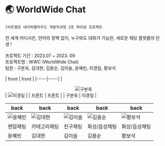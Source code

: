 # 🌏 WorldWide Chat<br/>
`[비트캠프 네이버클라우드 개발자과정 2조 파이널 프로젝트`<br/>
<br/>
전 세계 어디서든, 언어의 장벽 없이, 누구와도 대화가 가능한, 새로운 채팅 플랫폼의 탄생 !<br/>
<br/>
프로젝트 기간 : 2023.07 ~ 2023. 09 <br/>
프로젝트명 : WWC (WorldWide Chat) <br/>
팀원 : 구본욱, 김대현, 김용순, 김이슬, 윤혜빈, 이경일, 황보석 <br/>
 <br/>
| front | front |
|-----|-----|
| <center>![구본욱](https://cdn.pixabay.com/photo/2017/11/19/13/28/snow-man-2962777_1280.png)</center> | ![이경일](https://cdn.pixabay.com/photo/2013/07/13/13/14/tiger-160601_1280.png) |
| 프론트 | 프론트 |
| 구본욱 | 이경일 |


| back | back | back | back | back |
|-----|-----|-----|-----|-----|
| ![윤혜빈](https://cdn.pixabay.com/photo/2016/10/27/09/24/fox-1773722_1280.png) | ![김대현](https://cdn.pixabay.com/photo/2020/12/10/05/11/spider-man-5819366_1280.png) | ![김이슬](https://icons.iconarchive.com/icons/large-icons/large-weather/512/dew-icon.png) | ![김용순](https://cdn.pixabay.com/photo/2016/04/01/10/52/blonde-1300066_1280.png) | ![황보석](https://cdn.pixabay.com/photo/2016/10/27/09/26/fox-1773727_1280.png) |
| 랜덤채팅 | 카테고리채팅 | 친구채팅 | 화상/음성채팅 | 화상/음성채팅 |
| 윤혜빈 | 김대현 | 김이슬 | 김용순 | 황보석 |

 


